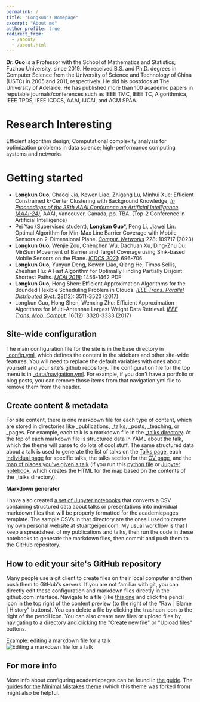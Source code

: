 ```yaml
---
permalink: /
title: "Longkun's Homepage"
excerpt: "About me"
author_profile: true
redirect_from: 
  - /about/
  - /about.html
---
```


**Dr. Guo** is a Professor with the School of Mathematics and Statistics, Fuzhou University, since 2019. He received B.S. and Ph.D. degrees in Computer Science from the University of Science and Technology of China (USTC) in 2005 and 2011, respectively. He did his postdocs at The University of Adelaide.
He has published more than 100 academic papers in reputable journals/conferences such as IEEE TMC, IEEE TC,  Algorithmica, IEEE TPDS, IEEE ICDCS, AAAI, IJCAI, and ACM SPAA.

Research Interesting
======
Efficient algorithm design; Computational complexity analysis for optimization problems in data science; high-performance computing systems and networks

Getting started
======
- **Longkun Guo**, Chaoqi Jia, Kewen Liao,  Zhigang Lu, Minhui Xue: Efficient Constrained $k$-Center Clustering with Background Knowledge, *[In Proceedings of the 38th AAAI Conference on Artificial Intelligence (AAAI-24)](https://aaai.org/aaai-conference/)*, AAAI, Vancouver, Canada, pp. TBA.
  (Top-2 Conference in Artificial Intelligence)
- Pei Yao (Supervised student), **Longkun Guo***, Peng Li, Jiawei Lin: Optimal Algorithm for Min-Max Line Barrier Coverage with Mobile Sensors on 2-Dimensional Plane. *[Comput. Networks](https://dblp.uni-trier.de/db/journals/cn/cn228.html#YaoGLL23)* 228: 109717 (2023) 
- **Longkun Guo**, Wenjie Zou, Chenchen Wu, Dachuan Xu, Ding-Zhu Du: MinSum Movement of Barrier and Target Coverage using Sink-based Mobile Sensors on the Plane. *[ICDCS 2021](https://dblp.uni-trier.de/db/conf/icdcs/icdcs2021.html#GuoZWXD21)*: 696-706  
- **Longkun Guo**, Yunyun Deng, Kewen Liao, Qiang He, Timos Sellis, Zheshan Hu: A Fast Algorithm for Optimally Finding Partially Disjoint Shortest Paths. *[IJCAI 2018](https://dblp.uni-trier.de/db/conf/ijcai/ijcai2018.html#GuoDLHSH18)*: 1456-1462 PDF 
- **Longkun Guo**, Hong Shen: Efficient Approximation Algorithms for the Bounded Flexible Scheduling Problem in Clouds. *[IEEE Trans. Parallel Distributed Syst](https://dblp.uni-trier.de/db/journals/tpds/tpds28.html#GuoS17)*. 28(12): 3511-3520 (2017) 
- Longkun Guo, Hong Shen, Wenxing Zhu: Efficient Approximation Algorithms for Multi-Antennae Largest Weight Data Retrieval. *[IEEE Trans. Mob. Comput](https://dblp.uni-trier.de/db/journals/tmc/tmc16.html#GuoSZ17)*. 16(12): 3320-3333 (2017) 

Site-wide configuration
------
The main configuration file for the site is in the base directory in [_config.yml](https://github.com/academicpages/academicpages.github.io/blob/master/_config.yml), which defines the content in the sidebars and other site-wide features. You will need to replace the default variables with ones about yourself and your site's github repository. The configuration file for the top menu is in [_data/navigation.yml](https://github.com/academicpages/academicpages.github.io/blob/master/_data/navigation.yml). For example, if you don't have a portfolio or blog posts, you can remove those items from that navigation.yml file to remove them from the header. 

Create content & metadata
------
For site content, there is one markdown file for each type of content, which are stored in directories like _publications, _talks, _posts, _teaching, or _pages. For example, each talk is a markdown file in the [_talks directory](https://github.com/academicpages/academicpages.github.io/tree/master/_talks). At the top of each markdown file is structured data in YAML about the talk, which the theme will parse to do lots of cool stuff. The same structured data about a talk is used to generate the list of talks on the [Talks page](https://academicpages.github.io/talks), each [individual page](https://academicpages.github.io/talks/2012-03-01-talk-1) for specific talks, the talks section for the [CV page](https://academicpages.github.io/cv), and the [map of places you've given a talk](https://academicpages.github.io/talkmap.html) (if you run this [python file](https://github.com/academicpages/academicpages.github.io/blob/master/talkmap.py) or [Jupyter notebook](https://github.com/academicpages/academicpages.github.io/blob/master/talkmap.ipynb), which creates the HTML for the map based on the contents of the _talks directory).

**Markdown generator**

I have also created [a set of Jupyter notebooks](https://github.com/academicpages/academicpages.github.io/tree/master/markdown_generator
) that converts a CSV containing structured data about talks or presentations into individual markdown files that will be properly formatted for the academicpages template. The sample CSVs in that directory are the ones I used to create my own personal website at stuartgeiger.com. My usual workflow is that I keep a spreadsheet of my publications and talks, then run the code in these notebooks to generate the markdown files, then commit and push them to the GitHub repository.

How to edit your site's GitHub repository
------
Many people use a git client to create files on their local computer and then push them to GitHub's servers. If you are not familiar with git, you can directly edit these configuration and markdown files directly in the github.com interface. Navigate to a file (like [this one](https://github.com/academicpages/academicpages.github.io/blob/master/_talks/2012-03-01-talk-1.md) and click the pencil icon in the top right of the content preview (to the right of the "Raw | Blame | History" buttons). You can delete a file by clicking the trashcan icon to the right of the pencil icon. You can also create new files or upload files by navigating to a directory and clicking the "Create new file" or "Upload files" buttons. 

Example: editing a markdown file for a talk
![Editing a markdown file for a talk](/images/editing-talk.png)

For more info
------
More info about configuring academicpages can be found in [the guide](https://academicpages.github.io/markdown/). The [guides for the Minimal Mistakes theme](https://mmistakes.github.io/minimal-mistakes/docs/configuration/) (which this theme was forked from) might also be helpful.
